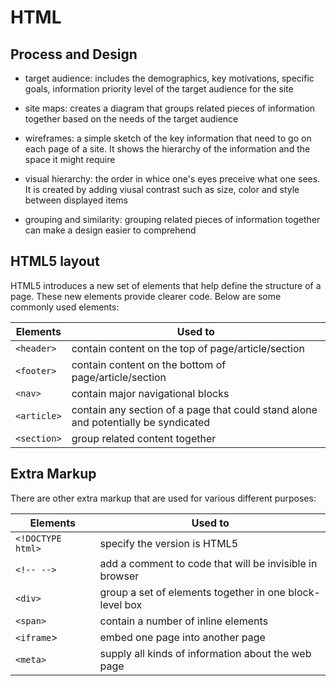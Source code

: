 # HTML

## Process and Design

* target audience: includes the demographics, key motivations, specific goals, information priority level of the target audience for the site 

* site maps: creates a diagram that groups related pieces of information together based on the needs of the target audience

* wireframes: a simple sketch of the key information that need to go on each page of a site. It shows the hierarchy of the information and the space it might require

* visual hierarchy: the order in whice one's eyes preceive what one sees. It is created by adding viusal contrast such as size, color and style between displayed items

* grouping and similarity: grouping related pieces of information together can make a design easier to comprehend

## HTML5 layout
HTML5 introduces a new set of elements that help define the structure of a page. These new elements provide clearer code. Below are some commonly used elements:

Elements | Used to 
--------| -------
`<header> `| contain content on the top of page/article/section
`<footer>` | contain content on the bottom of page/article/section
`<nav>`  | contain major navigational blocks
`<article>`| contain any section of a page that could stand alone and potentially be syndicated
`<section>` | group related content together

## Extra Markup
There are other extra markup that are used for various different purposes:

Elements | Used to 
--------| -------
`<!DOCTYPE html> `| specify the version is HTML5
`<!-- -->` | add a comment to code that will be invisible in browser
`<div>`| group a set of elements together in one block-level box
`<span>` | contain a number of inline elements
`<iframe`> | embed one page into another page
`<meta>` | supply all kinds of information about the web page